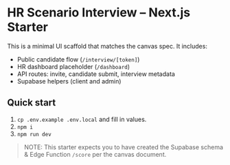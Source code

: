 # HR Scenario Interview – Next.js Starter

This is a minimal UI scaffold that matches the canvas spec. It includes:
- Public candidate flow (`/interview/[token]`)
- HR dashboard placeholder (`/dashboard`)
- API routes: invite, candidate submit, interview metadata
- Supabase helpers (client and admin)

## Quick start
1. `cp .env.example .env.local` and fill in values.
2. `npm i`
3. `npm run dev`

> NOTE: This starter expects you to have created the Supabase schema & Edge Function `/score` per the canvas document.
